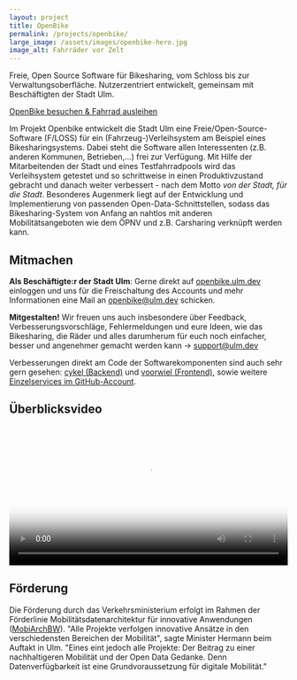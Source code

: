 ```yaml
---
layout: project
title: OpenBike
permalink: /projects/openbike/
large_image: /assets/images/openbike-hero.jpg
image_alt: Fahrräder vor Zelt
---
```


Freie, Open Source Software für Bikesharing, vom Schloss bis zur Verwaltungsoberfläche. Nutzerzentriert entwickelt, gemeinsam mit Beschäftigten der Stadt Ulm.

<a class="usa-button" href="https://openbike.ulm.dev">OpenBike besuchen &amp; Fahrrad ausleihen</a>

Im Projekt Openbike entwickelt die Stadt Ulm eine Freie/Open-Source-Software (F/LOSS) für ein (Fahrzeug-)Verleihsystem am Beispiel eines Bikesharingsystems. Dabei steht die Software allen Interessenten (z.B. anderen Kommunen, Betrieben,…) frei zur Verfügung. Mit Hilfe der Mitarbeitenden der Stadt und eines Testfahrradpools wird das Verleihsystem getestet und so schrittweise in einen Produktivzustand gebracht und danach weiter verbessert - nach dem Motto *von der Stadt, für die Stadt*. Besonderes Augenmerk liegt auf der Entwicklung und Implementierung von passenden Open-Data-Schnittstellen, sodass das Bikesharing-System von Anfang an nahtlos mit anderen Mobilitätsangeboten wie dem ÖPNV und z.B. Carsharing verknüpft werden kann.


## Mitmachen

**Als Beschäftigte:r der Stadt Ulm**: Gerne direkt auf [openbike.ulm.dev](https://openbike.ulm.dev) einloggen und uns für die Freischaltung des Accounts und mehr Informationen eine Mail an [openbike@ulm.dev](mailto:openbike@ulm.dev) schicken.

**Mitgestalten!** Wir freuen uns auch insbesondere über Feedback, Verbesserungsvorschläge, Fehlermeldungen und eure Ideen, wie das Bikesharing, die Räder und alles darumherum für euch noch einfacher, besser und angenehmer gemacht werden kann &rarr; [support@ulm.dev](mailto:support@ulm.dev)

Verbesserungen direkt am Code der Softwarekomponenten sind auch sehr gern gesehen: [cykel (Backend)](https://github.com/stadtulm/cykel) und [voorwiel (Frontend)](https://github.com/stadtulm/voorwiel), sowie weitere [Einzelservices im GitHub-Account](https://github.com/stadtulm).


## Überblicksvideo

<video controls width="100%" poster="/assets/media/openbike-intro.jpg">
  <source type="video/webm" src="/assets/media/openbike-intro.webm">
  <source type="video/mp4" src="/assets/media/openbike-intro.mp4">
</video>


## Förderung

Die Förderung durch das Verkehrsministerium erfolgt im Rahmen der Förderlinie Mobilitätsdatenarchitektur für innovative Anwendungen ([MobiArchBW](https://vm.baden-wuerttemberg.de/de/service/presse/pressemitteilung/pid/verkehrsministerium-foerdert-innovative-nutzung-von-mobilitaetsdaten-zur-verkehrssteuerung-und-entla/)). "Alle Projekte verfolgen innovative Ansätze in den verschiedensten Bereichen der Mobilität", sagte Minister Hermann beim Auftakt in Ulm. "Eines eint jedoch alle Projekte: Der Beitrag zu einer nachhaltigeren Mobilität und der Open Data Gedanke. Denn Datenverfügbarkeit ist eine Grundvoraussetzung für digitale Mobilität."